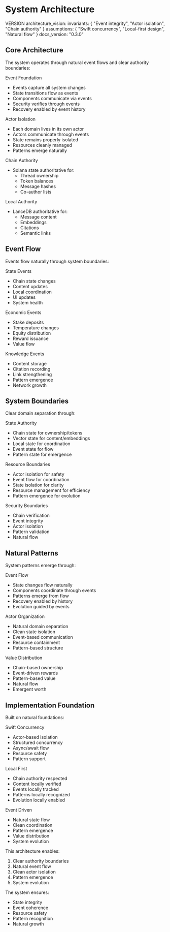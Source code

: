 # System Architecture

VERSION architecture_vision:
invariants: {
"Event integrity",
"Actor isolation",
"Chain authority"
}
assumptions: {
"Swift concurrency",
"Local-first design",
"Natural flow"
}
docs_version: "0.3.0"

## Core Architecture

The system operates through natural event flows and clear authority boundaries:

Event Foundation
- Events capture all system changes
- State transitions flow as events
- Components communicate via events
- Security verifies through events
- Recovery enabled by event history

Actor Isolation
- Each domain lives in its own actor
- Actors communicate through events
- State remains properly isolated
- Resources cleanly managed
- Patterns emerge naturally

Chain Authority
- Solana state authoritative for:
  - Thread ownership
  - Token balances
  - Message hashes
  - Co-author lists

Local Authority
- LanceDB authoritative for:
  - Message content
  - Embeddings
  - Citations
  - Semantic links

## Event Flow

Events flow naturally through system boundaries:

State Events
- Chain state changes
- Content updates
- Local coordination
- UI updates
- System health

Economic Events
- Stake deposits
- Temperature changes
- Equity distribution
- Reward issuance
- Value flow

Knowledge Events
- Content storage
- Citation recording
- Link strengthening
- Pattern emergence
- Network growth

## System Boundaries

Clear domain separation through:

State Authority
- Chain state for ownership/tokens
- Vector state for content/embeddings
- Local state for coordination
- Event state for flow
- Pattern state for emergence

Resource Boundaries
- Actor isolation for safety
- Event flow for coordination
- State isolation for clarity
- Resource management for efficiency
- Pattern emergence for evolution

Security Boundaries
- Chain verification
- Event integrity
- Actor isolation
- Pattern validation
- Natural flow

## Natural Patterns

System patterns emerge through:

Event Flow
- State changes flow naturally
- Components coordinate through events
- Patterns emerge from flow
- Recovery enabled by history
- Evolution guided by events

Actor Organization
- Natural domain separation
- Clean state isolation
- Event-based communication
- Resource containment
- Pattern-based structure

Value Distribution
- Chain-based ownership
- Event-driven rewards
- Pattern-based value
- Natural flow
- Emergent worth

## Implementation Foundation

Built on natural foundations:

Swift Concurrency
- Actor-based isolation
- Structured concurrency
- Async/await flow
- Resource safety
- Pattern support

Local First
- Chain authority respected
- Content locally verified
- Events locally tracked
- Patterns locally recognized
- Evolution locally enabled

Event Driven
- Natural state flow
- Clean coordination
- Pattern emergence
- Value distribution
- System evolution

This architecture enables:
1. Clear authority boundaries
2. Natural event flow
3. Clean actor isolation
4. Pattern emergence
5. System evolution

The system ensures:
- State integrity
- Event coherence
- Resource safety
- Pattern recognition
- Natural growth
